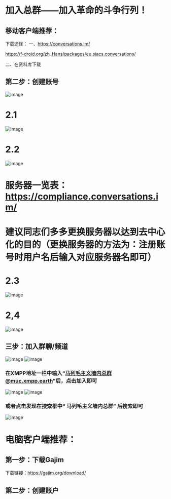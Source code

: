 # 加入总群——加入革命的斗争行列！
## 移动客户端推荐：
下载途径：
一、https://conversations.im/

https://f-droid.org/zh_Hans/packages/eu.siacs.conversations/

二、在资料库下载
## 第二步：创建账号
![image](https://github.com/mlm1966/mlm1966.github.io/blob/main/files/图片/教程1k.jpg)



# 2.1

![image](https://github.com/mlm1966/mlm1966.github.io/blob/main/files/图片/教程2.1.1.jpg)


# 2.2


![image](https://github.com/mlm1966/mlm1966.github.io/blob/main/files/图片/教程2.2k.jpg)
# 服务器一览表：https://compliance.conversations.im/
# 建议同志们多多更换服务器以达到去中心化的目的（更换服务器的方法为：注册账号时用户名后输入对应服务器名即可）


# 2.3
![image](https://github.com/mlm1966/mlm1966.github.io/blob/main/files/图片/教程3k.jpg)



# 2,4

![image](https://github.com/mlm1966/mlm1966.github.io/blob/main/files/图片/教程4k.jpg)




## 三步：加入群聊/频道
![image](https://github.com/mlm1966/mlm1966.github.io/blob/main/files/图片/教程5k.jpg)
![image](https://github.com/mlm1966/mlm1966.github.io/blob/main/files/图片/教程6k.jpg)
### 在XMPP地址一栏中输入“马列毛主义墙内总群@muc.xmpp.earth”后，点击加入即可
![image](https://github.com/mlm1966/mlm1966.github.io/blob/main/files/图片/教程7k.jpg)
![image](https://github.com/mlm1966/mlm1966.github.io/blob/main/files/图片/教程8k.jpg)
### 或者点击发现在搜索框中“ 马列毛主义墙内总群” 后搜索即可
![image](https://github.com/mlm1966/mlm1966.github.io/blob/main/files/图片/教程9k.jpg)
# 电脑客户端推荐：
## 第一步：下载Gajim
下载链接：https://gajim.org/download/
## 第二步：创建账户
































